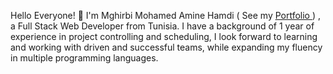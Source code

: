 Hello Everyone! 👋 
I'm Mghirbi Mohamed Amine Hamdi ( See my <a link href="https://mohamed-amine-mghirbi.herokuapp.com/">Portfolio </a> ) , a Full Stack Web Developer from Tunisia. I have a background of 1 year of experience in project controlling and scheduling, I look forward to learning and working with driven and successful teams, while expanding my fluency in multiple programming languages.
